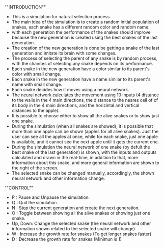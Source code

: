 ""INTRODUCTION""

- This is a simulation for natural selection process.
- The main idea of the simulation is to create a random initial population of snakes, each snake has a different random color and random name.
- with each generation the performance of the snakes should improve because the new generation is created using the best snakes of the last generation.
- The creation of the new generation is done be getting a snake of the last generation and imitate its brain with some changes.
- The process of selecting the parent of any snake is by random process, with the chances of selecting any snake depends on its performance.
- Each snake in the new generation have a color similar to its parent's color with small change.
- Each snake in the new generation have a name similar to its parent's name with small change.
- Each snake decides how it moves using a neural network.
- The neural network calculates the movement using 10 inputs (4 distance to the walls in the 4 main directions, the distance to the neares cell of of its body in the 4 main directions, and the horizintal and vertical distances to the apple).
- It is possible to choose either to show all the alive snakes or to show just one snake.
- During the simulation (when all snakes are showed), it is possible that more than one apple can be shown (apples for all alive snakes). Just the user can see all the apples at once, while for each snake, just one apple is available, and it cannot see the next apple until it gets the current one. 
- During the simulation the neural network of one snake (by defult the best snake of the last generation) is shown, with the inputs and outputs calculated and drawn in the real-time, in addition to that, more information about this snake, and more general information are shown to the right of the screen.
- The selected snake can be changed manually, accordingly, the shown neural network and other information change.


""CONTROL""
- P	: Pause and Unpause the simulation.
- Q	: Quit the simulation.
- N	: Stop the current generation and create the next generation.
- O	: Toggle between showing all the alive snakes or showing just one snake.
- Up, Down: Change the selected snake (the neural network and other information shown related to the 		selected snake will change)
- W	: Increase the growth rate for snakes (To get longer snakes faster)
- D	: Decrease the growth rate for snakes (Minimun is 1)



